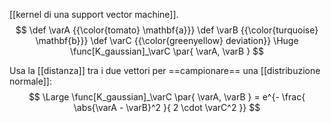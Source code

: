 [[kernel di una support vector machine]].
$$
\def \varA {{\color{tomato} \mathbf{a}}}
\def \varB {{\color{turquoise} \mathbf{b}}}
\def \varC {{\color{greenyellow} deviation}}
\Huge
\func[K_gaussian]_\varC \par{ \varA, \varB }
$$


Usa la [[distanza]] tra i due vettori per ==campionare== una [[distribuzione normale]]: 
$$
\Large
\func[K_gaussian]_\varC \par{ \varA, \varB } = e^{- \frac{ \abs{\varA - \varB}^2 }{ 2 \cdot \varC^2 }}
$$

